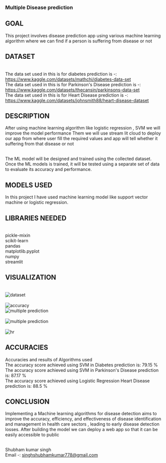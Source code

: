 ### Multiple Disease prediction

## GOAL

This project involves disease prediction app using various machine learning algorithm where we can find if a person is suffering from disease or not

## DATASET

<br>The data set used in this is for diabetes prediction is -: https://www.kaggle.com/datasets/mathchi/diabetes-data-set
<br>The data set used in this is for Parkinson's Disease prediction is -: https://www.kaggle.com/datasets/thecansin/parkinsons-data-set
<br>The data set used in this is for Heart Disease prediction is -: https://www.kaggle.com/datasets/johnsmith88/heart-disease-dataset

## DESCRIPTION

After using machine learning algorithm like logistic regression , SVM we will improve the model performance
Them we will use stream lit cloud to deploy our app from where user fill the required values and app will tell whether it suffering from that disease or not

<br>The ML model will be designed and trained using the collected dataset.
<br>Once the ML models is trained, it will be tested using a separate set of data to evaluate its accuracy and performance.


## MODELS USED

In this project I have used machine learning model like support vector machine or logistic regression.

## LIBRARIES NEEDED

<br>pickle-mixin
<br>scikit-learn
<br>pandas
<br>matplotlib.pyplot
<br>numpy
<br>streamlit

## VISUALIZATION

<br>![dataset](https://github.com/Shubhamkumar-op/World-of-AI/blob/master/machine_learning/Multiple%20disease%20prediction%20web%20app/images/Screenshot%202023-03-31%20211125.png)</br>
<br>![accuracy](https://github.com/Shubhamkumar-op/World-of-AI/blob/master/machine_learning/Multiple%20disease%20prediction%20web%20app/images/Screenshot%202023-03-31%20211527.png)
<br>![multiple prediction](https://github.com/Shubhamkumar-op/World-of-AI/blob/master/machine_learning/Multiple%20disease%20prediction%20web%20app/images/Screenshot%202023-03-31%20211719.png)</br>
<br>![multiple prediction](https://github.com/Shubhamkumar-op/World-of-AI/blob/master/machine_learning/Multiple%20disease%20prediction%20web%20app/images/Screenshot%202023-03-31%20211955.png)</br>
<br>![hr](https://github.com/Shubhamkumar-op/World-of-AI/blob/master/machine_learning/Multiple%20disease%20prediction%20web%20app/images/Screenshot%202023-03-31%20212018.png)

## ACCURACIES

Accuracies and results of Algorithms used
<br>The accuracy score achieved using SVM in Diabetes prediction is: 79.15 %
<br>The accuracy score achieved using SVM in Parkinson's Disease prediction is: 87.17 %
<br>The accuracy score achieved using Logistic Regression Heart Disease prediction is: 88.5 %

## CONCLUSION

Implementing a Machine learning algorithms for disease detection aims to improve the accuracy, efficiency, and effectiveness of disease identification and management in health care sectors , leading to early disease detection losses.
After building the model we can deploy a web app so that it can be easily accessible to public

<br>Shubham kumar singh</br>
Email -: singhshubhamkumar778@gmail.com
